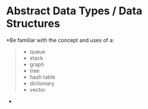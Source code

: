 # Abstract Data Types / Data Structures

*Be familiar with the concept and uses of a:
> * queue
> * stack
> * graph
> * tree
> * hash table
> * dictionary
> * vector
*
